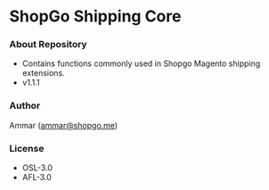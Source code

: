 # ShopGo Shipping Core #

### About Repository ###

* Contains functions commonly used in Shopgo Magento shipping extensions.
* v1.1.1

### Author ###

Ammar (<ammar@shopgo.me>)

### License ###

* OSL-3.0
* AFL-3.0
